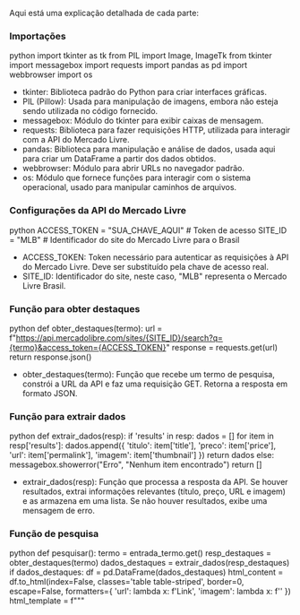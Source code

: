 Aqui está uma explicação detalhada de cada parte:

### Importações
python
import tkinter as tk
from PIL import Image, ImageTk
from tkinter import messagebox
import requests
import pandas as pd
import webbrowser
import os

- tkinter: Biblioteca padrão do Python para criar interfaces gráficas.
- PIL (Pillow): Usada para manipulação de imagens, embora não esteja sendo utilizada no código fornecido.
- messagebox: Módulo do tkinter para exibir caixas de mensagem.
- requests: Biblioteca para fazer requisições HTTP, utilizada para interagir com a API do Mercado Livre.
- pandas: Biblioteca para manipulação e análise de dados, usada aqui para criar um DataFrame a partir dos dados obtidos.
- webbrowser: Módulo para abrir URLs no navegador padrão.
- os: Módulo que fornece funções para interagir com o sistema operacional, usado para manipular caminhos de arquivos.

### Configurações da API do Mercado Livre
python
ACCESS_TOKEN = "SUA_CHAVE_AQUI" # Token de acesso
SITE_ID = "MLB" # Identificador do site do Mercado Livre para o Brasil

- ACCESS_TOKEN: Token necessário para autenticar as requisições à API do Mercado Livre. Deve ser substituído pela chave de acesso real.
- SITE_ID: Identificador do site, neste caso, "MLB" representa o Mercado Livre Brasil.

### Função para obter destaques
python
def obter_destaques(termo):
url = f"https://api.mercadolibre.com/sites/{SITE_ID}/search?q={termo}&access_token={ACCESS_TOKEN}"
response = requests.get(url)
return response.json()

- obter_destaques(termo): Função que recebe um termo de pesquisa, constrói a URL da API e faz uma requisição GET. Retorna a resposta em formato JSON.

### Função para extrair dados
python
def extrair_dados(resp):
if 'results' in resp:
dados = []
for item in resp['results']:
dados.append({
'titulo': item['title'],
'preco': item['price'],
'url': item['permalink'],
'imagem': item['thumbnail']
})
return dados
else:
messagebox.showerror("Erro", "Nenhum item encontrado")
return []

- extrair_dados(resp): Função que processa a resposta da API. Se houver resultados, extrai informações relevantes (título, preço, URL e imagem) e as armazena em uma lista. Se não houver resultados, exibe uma mensagem de erro.

### Função de pesquisa
python
def pesquisar():
termo = entrada_termo.get()
resp_destaques = obter_destaques(termo)
dados_destaques = extrair_dados(resp_destaques)
if dados_destaques:
df = pd.DataFrame(dados_destaques)
html_content = df.to_html(index=False, classes='table table-striped', border=0, escape=False, formatters={
'url': lambda x: f'Link',
'imagem': lambda x: f''
})
html_template = f"""
